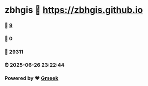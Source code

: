 # zbhgis :link: https://zbhgis.github.io 
### :page_facing_up: [9](https://zbhgis.github.io/tag.html) 
### :speech_balloon: 0 
### :hibiscus: 29311 
### :alarm_clock: 2025-06-26 23:22:44 
### Powered by :heart: [Gmeek](https://github.com/Meekdai/Gmeek)
